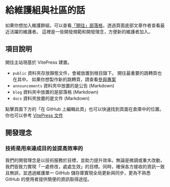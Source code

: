 # 給維護組與社區的話

如果你想加入維護群組，可以查看[「開往」部落格](https://www.travellings.cn/zh_TW/blog)，透過頁面底部文章作者查看最近活躍的維護者。 這裡是一些開發規範和開發理念，方便新的維護者加入。

## 項目說明

開往主站現基於 VitePress 建置。

- `public` 資料夾存放靜態文件，會被放置到根目錄下。 開往最重要的跳轉頁也在其中。 如果你想製作新的跳轉頁，請查看[參與專案](https://www.travellings.cn/zh_TW/docs/join#%E5%8F%83%E5%8A%A0%E8%A8%88%E7%95%AB)
- `announcements` 資料夾中放置的是公告 (Markdown)
- `blog` 資料夾中放置的是部落格 (Markdown)
- `docs` 資料夾放置的是文件 (Markdown)

點擊頁面下方的「在 GitHub 上編輯此頁」也可以快速找到頁面在倉庫中的位置。 你也可以參考 [VitePress 文件](https://vitepress.dev/)

## 開發理念

### 技術是用來達成目的並提高效率的

我們的開發理念是以技術服務於目標，並助力提升效率。無論是微調或重大改動，我們皆致力實現「一處修改，處處生效」的目標。同時，確保各方接收的資訊一致且無誤，並透過維護單一 GitHub 儲存庫實現全局更新與同步，更為不熟悉 GitHub 的使用者提供簡便的資訊取得途徑。
